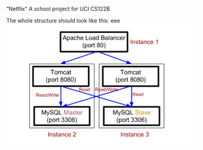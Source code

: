 “Netflix"
A school project for UCI CS122B

The whole structure should look like this:
eee
![image](https://github.com/cxk123/-Netflix-CS122B/blob/master/images/struture.PNG)

